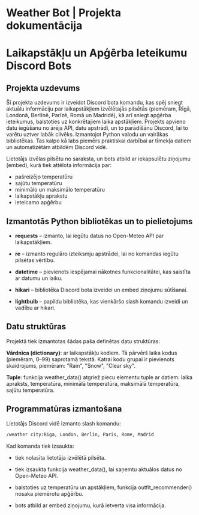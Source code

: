 # Weather Bot | Projekta dokumentācija

# Laikapstākļu un Apģērba Ieteikumu Discord Bots

## Projekta uzdevums

Šī projekta uzdevums ir izveidot Discord bota komandu, kas spēj sniegt aktuālu informāciju par laikapstākļiem izvēlētajās pilsētās (piemēram, Rīgā, Londonā, Berlīnē, Parīzē, Romā un Madridē), kā arī sniegt apģērba ieteikumus, balstoties uz konkrētajiem laika apstākļiem. Projekts apvieno datu iegūšanu no ārēja API, datu apstrādi, un to parādīšānu Discord, lai to varētu uztver labāk cilvēks. Izmantojot Python valodu un vairākas bibliotēkas. Tas kalpo kā labs piemērs praktiskai darbībai ar tīmekļa datiem un automatizētām atbildēm Discord vidē.

Lietotājs izvēlas pilsētu no saraksta, un bots atbild ar iekapsulētu ziņojumu (embed), kurā tiek attēlota informācija par:
 - pašreizējo temperatūru
 - sajūtu temperatūru
 - minimālo un maksimālo temperatūru
 - laikapstākļu aprakstu
 - ieteicamo apģērbu

## Izmantotās Python bibliotēkas un to pielietojums

 - **requests** – izmanto, lai iegūtu datus no Open-Meteo API par laikapstākļiem.

 - **re** – izmanto regulāro izteiksmju apstrādei, lai no komandas iegūtu pilsētas vērtību.

 - **datetime** – pievienots iespējamai nākotnes funkcionalitātei, kas saistīta ar datumu un laiku.

 - **hikari** – bibliotēka Discord bota izveidei un embed ziņojumu sūtīšanai.

 - **lightbulb** – papildu bibliotēka, kas vienkāršo slash komandu izveidi un vadību ar hikari.

## Datu struktūras

Projektā tiek izmantotas šādas paša definētas datu struktūras:

**Vārdnīca (dictionary)**: ar laikapstākļu kodiem. Tā pārvērš laika kodus (piemēram, 0–99) saprotamā tekstā. Katrai kodu grupai ir pievienots skaidrojums, piemēram: "Rain", "Snow", "Clear sky".

**Tuple**: funkcija weather_data() atgriež piecu elementu tuple ar datiem: laika apraksts, temperatūra, minimālā temperatūra, maksimālā temperatūra, sajūtu temperatūra.

## Programmatūras izmantošana

Lietotājs Discord vidē izmanto slash komandu:

```bash
/weather city:Riga, London, Berlin, Paris, Rome, Madrid
```

Kad komanda tiek izsaukta:
- tiek nolasīta lietotāja izvēlētā pilsēta.

- tiek izsaukta funkcija weather_data(), lai saņemtu aktuālos datus no Open-Meteo API.

- balstoties uz temperatūru un apstākļiem, funkcija outfit_recommender() nosaka piemērotu apģērbu.

- bots atbild ar embed ziņojumu, kurā ietverta visa informācija.

